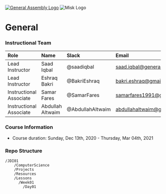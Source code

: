 [![General Assembly Logo](https://camo.githubusercontent.com/1a91b05b8f4d44b5bbfb83abac2b0996d8e26c92/687474703a2f2f692e696d6775722e636f6d2f6b6538555354712e706e67)](https://generalassemb.ly/education/web-development-immersive)
![Misk Logo](https://i.ibb.co/KmXhJbm/Webp-net-resizeimage-1.png)

# General


### Instructional Team

|Role        | Name            | Slack       | Email |
|:--         | :--             | :--         | :-- |
|Lead Instructor | Saad Iqbal | @saadiqbal | saad.iqbal@generalassemb.ly 
|Lead Instructor  | Eshraq Bakri | @BakriEshraq | bakri.eshraq@gmail.com
|Instructional Associate | Samar Fares | @SamarFares | samarfares1991@gmail.com
|Instructional Associate | Abdullah Altwaim | @AbdullahAltwaim | abdullahaltwaim@gmail.com

### Course Information

- Course duration: Sunday, Dec 13th, 2020 - Thursday, Mar 04th, 2021 

### Repo Structure

```
/JDI01
    /ComputerScience
    /Projects
    /Resources
    /Lessons
      /Week01
        /Day01
```
